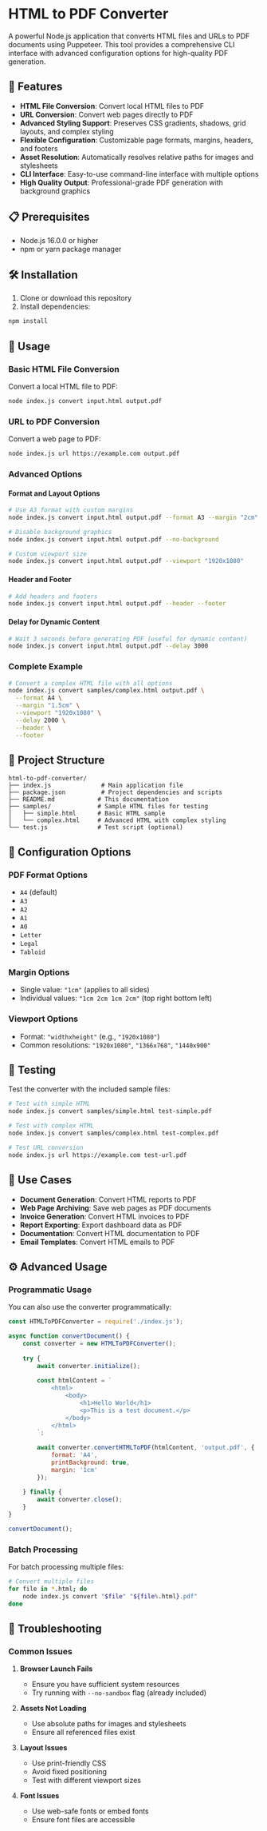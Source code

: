 # HTML to PDF Converter

A powerful Node.js application that converts HTML files and URLs to PDF documents using Puppeteer. This tool provides a comprehensive CLI interface with advanced configuration options for high-quality PDF generation.

## 🚀 Features

- **HTML File Conversion**: Convert local HTML files to PDF
- **URL Conversion**: Convert web pages directly to PDF
- **Advanced Styling Support**: Preserves CSS gradients, shadows, grid layouts, and complex styling
- **Flexible Configuration**: Customizable page formats, margins, headers, and footers
- **Asset Resolution**: Automatically resolves relative paths for images and stylesheets
- **CLI Interface**: Easy-to-use command-line interface with multiple options
- **High Quality Output**: Professional-grade PDF generation with background graphics

## 📋 Prerequisites

- Node.js 16.0.0 or higher
- npm or yarn package manager

## 🛠️ Installation

1. Clone or download this repository
2. Install dependencies:

```bash
npm install
```

## 📖 Usage

### Basic HTML File Conversion

Convert a local HTML file to PDF:

```bash
node index.js convert input.html output.pdf
```

### URL to PDF Conversion

Convert a web page to PDF:

```bash
node index.js url https://example.com output.pdf
```

### Advanced Options

#### Format and Layout Options

```bash
# Use A3 format with custom margins
node index.js convert input.html output.pdf --format A3 --margin "2cm"

# Disable background graphics
node index.js convert input.html output.pdf --no-background

# Custom viewport size
node index.js convert input.html output.pdf --viewport "1920x1080"
```

#### Header and Footer

```bash
# Add headers and footers
node index.js convert input.html output.pdf --header --footer
```

#### Delay for Dynamic Content

```bash
# Wait 3 seconds before generating PDF (useful for dynamic content)
node index.js convert input.html output.pdf --delay 3000
```

### Complete Example

```bash
# Convert a complex HTML file with all options
node index.js convert samples/complex.html output.pdf \
  --format A4 \
  --margin "1.5cm" \
  --viewport "1920x1080" \
  --delay 2000 \
  --header \
  --footer
```

## 📁 Project Structure

```
html-to-pdf-converter/
├── index.js              # Main application file
├── package.json          # Project dependencies and scripts
├── README.md            # This documentation
├── samples/             # Sample HTML files for testing
│   ├── simple.html      # Basic HTML sample
│   └── complex.html     # Advanced HTML with complex styling
└── test.js              # Test script (optional)
```

## 🔧 Configuration Options

### PDF Format Options
- `A4` (default)
- `A3`
- `A2`
- `A1`
- `A0`
- `Letter`
- `Legal`
- `Tabloid`

### Margin Options
- Single value: `"1cm"` (applies to all sides)
- Individual values: `"1cm 2cm 1cm 2cm"` (top right bottom left)

### Viewport Options
- Format: `"widthxheight"` (e.g., `"1920x1080"`)
- Common resolutions: `"1920x1080"`, `"1366x768"`, `"1440x900"`

## 🧪 Testing

Test the converter with the included sample files:

```bash
# Test with simple HTML
node index.js convert samples/simple.html test-simple.pdf

# Test with complex HTML
node index.js convert samples/complex.html test-complex.pdf

# Test URL conversion
node index.js url https://example.com test-url.pdf
```

## 🎯 Use Cases

- **Document Generation**: Convert HTML reports to PDF
- **Web Page Archiving**: Save web pages as PDF documents
- **Invoice Generation**: Convert HTML invoices to PDF
- **Report Exporting**: Export dashboard data as PDF
- **Documentation**: Convert HTML documentation to PDF
- **Email Templates**: Convert HTML emails to PDF

## ⚙️ Advanced Usage

### Programmatic Usage

You can also use the converter programmatically:

```javascript
const HTMLToPDFConverter = require('./index.js');

async function convertDocument() {
    const converter = new HTMLToPDFConverter();
    
    try {
        await converter.initialize();
        
        const htmlContent = `
            <html>
                <body>
                    <h1>Hello World</h1>
                    <p>This is a test document.</p>
                </body>
            </html>
        `;
        
        await converter.convertHTMLToPDF(htmlContent, 'output.pdf', {
            format: 'A4',
            printBackground: true,
            margin: '1cm'
        });
        
    } finally {
        await converter.close();
    }
}

convertDocument();
```

### Batch Processing

For batch processing multiple files:

```bash
# Convert multiple files
for file in *.html; do
    node index.js convert "$file" "${file%.html}.pdf"
done
```

## 🐛 Troubleshooting

### Common Issues

1. **Browser Launch Fails**
   - Ensure you have sufficient system resources
   - Try running with `--no-sandbox` flag (already included)

2. **Assets Not Loading**
   - Use absolute paths for images and stylesheets
   - Ensure all referenced files exist

3. **Layout Issues**
   - Use print-friendly CSS
   - Avoid fixed positioning
   - Test with different viewport sizes

4. **Font Issues**
   - Use web-safe fonts or embed fonts
   - Ensure font files are accessible
